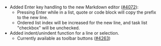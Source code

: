 - Added Enter key handling to the new Markdown editor ([#4072](https://codeberg.org/forgejo/forgejo/pulls/4072)):
  - Pressing Enter while in a list, quote or code block will copy the prefix to the new line.
  - Ordered list index will be increased for the new line, and task list "checkbox" will be unchecked.
- Added indent/unindent function for a line or selection.
  - Currently available as toolbar buttons ([#4263](https://codeberg.org/forgejo/forgejo/pulls/4263))
